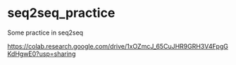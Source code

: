 # seq2seq_practice
Some practice in seq2seq

https://colab.research.google.com/drive/1xOZmcJ_65CuJHR9GRH3V4FpgGKdHgwE0?usp=sharing
